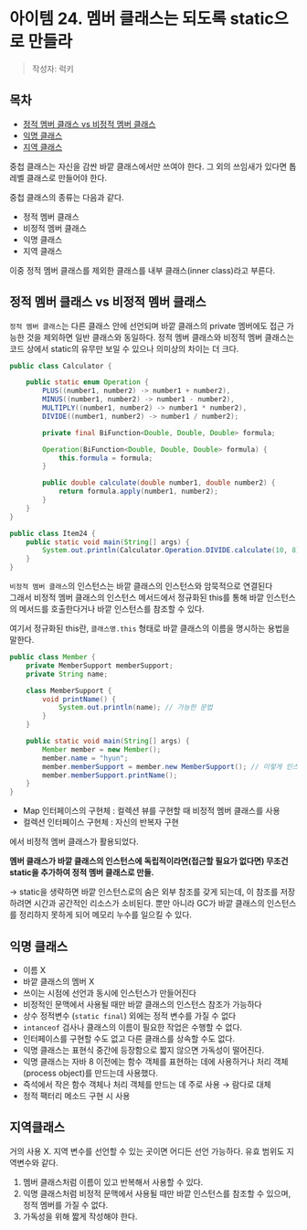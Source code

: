 # 아이템 24. 멤버 클래스는 되도록 static으로 만들라

> 작성자: 럭키

## 목차
 - [정적 멤버 클래스 vs 비정적 멤버 클래스](#정적-멤버-클래스-vs-비정적-멤버-클래스)
 - [익명 클래스](#익명-클래스)
 - [지역 클래스](#지역클래스)

중첩 클래스는 자신을 감싼 바깥 클래스에서만 쓰여야 한다.
그 외의 쓰임새가 있다면 톱레벨 클래스로 만들어야 한다.

중첩 클래스의 종류는 다음과 같다.

- 정적 멤버 클래스
- 비정적 멤버 클래스
- 익명 클래스
- 지역 클래스

이중 정적 멤버 클래스를 제외한 클래스를 내부 클래스(inner class)라고 부른다.

## **정적 멤버 클래스 vs 비정적 멤버 클래스**

`정적 멤버 클래스`는 다른 클래스 안에 선언되며 바깥 클래스의 private 멤버에도 접근 가능한 것을 제외하면 일반 클래스와 동일하다. 정적 멤버 클래스와 비정적 멤버 클래스는 코드 상에서 static의 유무만 보일 수 있으나 의미상의 차이는 더 크다.

```java
public class Calculator {

    public static enum Operation {
        PLUS((number1, number2) -> number1 + number2),
        MINUS((number1, number2) -> number1 - number2),
        MULTIPLY((number1, number2) -> number1 * number2),
        DIVIDE((number1, number2) -> number1 / number2);

        private final BiFunction<Double, Double, Double> formula;

        Operation(BiFunction<Double, Double, Double> formula) {
            this.formula = formula;
        }

        public double calculate(double number1, double number2) {
            return formula.apply(number1, number2);
        }
    }
}

public class Item24 {
    public static void main(String[] args) {
        System.out.println(Calculator.Operation.DIVIDE.calculate(10, 8)); // 1.25
    }
}
```

`비정적 멤버 클래스`의 인스턴스는 바깥 클래스의 인스턴스와 암묵적으로 연결된다<br> 그래서 비정적 멤버 클래스의 인스턴스 메서드에서 정규화된 this를 통해 바깥 인스턴스의 메서드를 호출한다거나 바깥 인스턴스를 참조할 수 있다.

여기서 정규화된 this란, `클래스명.this` 형태로 바깥 클래스의 이름을 명시하는 용법을 말한다.

```java
public class Member {
    private MemberSupport memberSupport;
    private String name;

    class MemberSupport {
        void printName() {
            System.out.println(name); // 가능한 문법
        }
    }

    public static void main(String[] args) {
        Member member = new Member();
        member.name = "hyun";
        member.memberSupport = member.new MemberSupport(); // 이렇게 인스턴스 생성
        member.memberSupport.printName();
    }
}
```

- Map 인터페이스의 구현체 : 컬렉션 뷰를 구현할 때 비정적 멤버 클래스를 사용
- 컬렉션 인터페이스 구현체 : 자신의 반복자 구현

에서 비정적 멤버 클래스가 활용되었다.

**멤버 클래스가 바깥 클래스의 인스턴스에 독립적이라면(접근할 필요가 없다면) 무조건 static을 추가하여 정적 멤버 클래스로 만들.** 

→ static을 생략하면 바깥 인스턴스로의 숨은 외부 참조를 갖게 되는데, 이 참조를 저장하려면 시간과 공간적인 리소스가 소비된다. 뿐만 아니라 GC가 바깥 클래스의 인스턴스를 정리하지 못하게 되어 메모리 누수를 일으킬 수 있다.

## 익명 클래스
- 이름 X
- 바깥 클래스의 멤버 X
- 쓰이는 시점에 선언과 동시에 인스턴스가 만들어진다
- 비정적인 문맥에서 사용될 때만 바깥 클래스의 인스턴스 참조가 가능하다
- 상수 정적변수 (`static final`) 외에는 정적 변수를 가질 수 없다
- `intanceof` 검사나 클래스의 이름이 필요한 작업은 수행할 수 없다. 
- 인터페이스를 구현할 수도 없고 다른 클래스를 상속할 수도 없다.
- 익명 클래스는 표현식 중간에 등장함으로 짧지 않으면 가독성이 떨어진다.
- 익명 클래스는 자바 8 이전에는 함수 객체를 표현하는 데에 사용하거나 처리 객체(process object)를 만드는데 사용했다.
- 즉석에서 작은 함수 객체나 처리 객체를 만드는 데 주로 사용 → 람다로 대체
- 정적 팩터리 메소드 구현 시 사용

## **지역클래스**

거의 사용 X. 지역 변수를 선언할 수 있는 곳이면 어디든 선언 가능하다. 유효 범위도 지역변수와 같다.

1. 멤버 클래스처럼 이름이 있고 반복해서 사용할 수 있다.
2. 익명 클래스처럼 비정적 문맥에서 사용될 때만 바깥 인스턴스를 참조할 수 있으며, 정적 멤버를 가질 수 없다.
3. 가독성을 위해 짧게 작성해야 한다.

